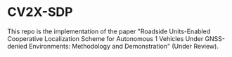 # CV2X-SDP
This repo is the implementation of the paper "Roadside Units-Enabled Cooperative Localization Scheme for Autonomous 1 Vehicles Under GNSS-denied Environments: Methodology and Demonstration" (Under Review).
